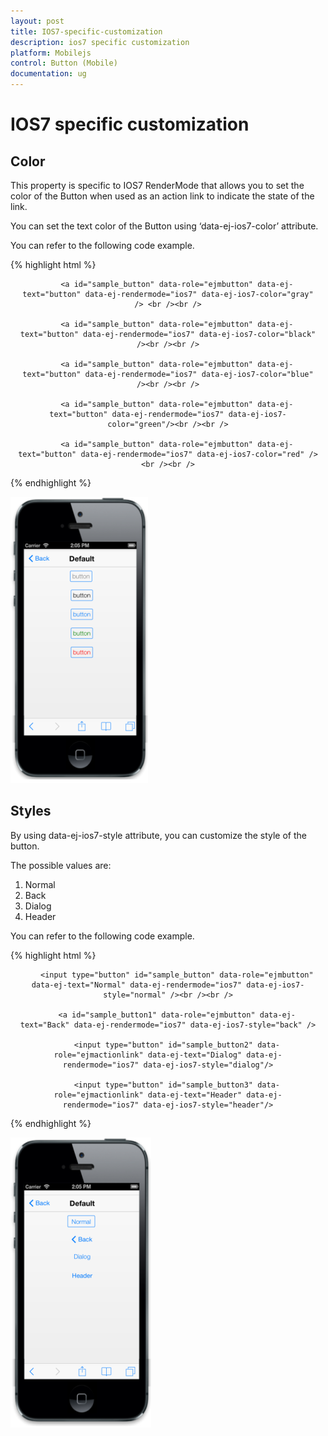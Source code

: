 ```yaml
---
layout: post
title: IOS7-specific-customization
description: ios7 specific customization
platform: Mobilejs
control: Button (Mobile)
documentation: ug
---
```


# IOS7 specific customization

## Color

This property is specific to IOS7 RenderMode that allows you to set the color of the Button when used as an action link to indicate the state of the link. 

You can set the text color of the Button using ‘data-ej-ios7-color’ attribute.

You can refer to the following code example.

{% highlight html %}

<div align="center" style="margin:10px">

        <a id="sample_button" data-role="ejmbutton" data-ej-text="button" data-ej-rendermode="ios7" data-ej-ios7-color="gray" /> <br /><br />

        <a id="sample_button" data-role="ejmbutton" data-ej-text="button" data-ej-rendermode="ios7" data-ej-ios7-color="black" /><br /><br />

        <a id="sample_button" data-role="ejmbutton" data-ej-text="button" data-ej-rendermode="ios7" data-ej-ios7-color="blue" /><br /><br />

        <a id="sample_button" data-role="ejmbutton" data-ej-text="button" data-ej-rendermode="ios7" data-ej-ios7-color="green"/><br /><br />

        <a id="sample_button" data-role="ejmbutton" data-ej-text="button" data-ej-rendermode="ios7" data-ej-ios7-color="red" /><br /><br />

</div>

{% endhighlight %}

![C:/Users/deepal/AppData/Local/Temp/SNAGHTML1f717c65.PNG](IOS7-specific-customization_images/IOS7-specific-customization_img1.png)

## Styles

By using data-ej-ios7-style attribute, you can customize the style of the button.

The possible values are:

1. Normal
2. Back
3. Dialog
4. Header

You can refer to the following code example.

{% highlight html %}

<div align="center" style="margin:10px">

        <input type="button" id="sample_button" data-role="ejmbutton" data-ej-text="Normal" data-ej-rendermode="ios7" data-ej-ios7-style="normal" /><br /><br />

        <a id="sample_button1" data-role="ejmbutton" data-ej-text="Back" data-ej-rendermode="ios7" data-ej-ios7-style="back" />

        <input type="button" id="sample_button2" data-role="ejmactionlink" data-ej-text="Dialog" data-ej-rendermode="ios7" data-ej-ios7-style="dialog"/>

        <input type="button" id="sample_button3" data-role="ejmactionlink" data-ej-text="Header" data-ej-rendermode="ios7" data-ej-ios7-style="header"/>

</div>

{% endhighlight %}

![C:/Users/deepal/AppData/Local/Temp/SNAGHTML1f700342.PNG](IOS7-specific-customization_images/IOS7-specific-customization_img2.png)